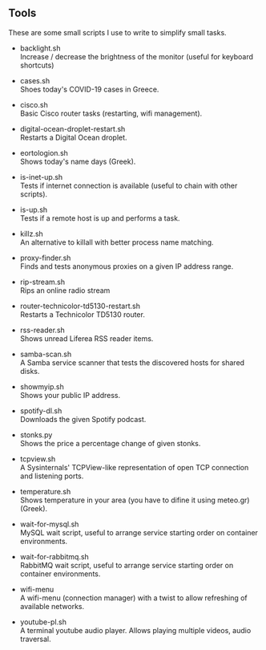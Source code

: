 ## Tools
These are some small scripts I use to write to simplify small tasks.

- backlight.sh  
  Increase / decrease the brightness of the monitor (useful for keyboard shortcuts)

- cases.sh  
  Shoes today's COVID-19 cases in Greece.

- cisco.sh  
  Basic Cisco router tasks (restarting, wifi management).

- digital-ocean-droplet-restart.sh  
  Restarts a Digital Ocean droplet.

- eortologion.sh  
  Shows today's name days (Greek).

- is-inet-up.sh  
  Tests if internet connection is available (useful to chain with other scripts).

- is-up.sh  
  Tests if a remote host is up and performs a task.

- killz.sh  
  An alternative to killall with better process name matching.

- proxy-finder.sh  
  Finds and tests anonymous proxies on a given IP address range.

- rip-stream.sh  
  Rips an online radio stream

- router-technicolor-td5130-restart.sh  
  Restarts a Technicolor TD5130 router.

- rss-reader.sh  
  Shows unread Liferea RSS reader items.

- samba-scan.sh  
  A Samba service scanner that tests the discovered hosts for shared disks.

- showmyip.sh  
  Shows your public IP address.

- spotify-dl.sh  
  Downloads the given Spotify podcast.

- stonks.py  
  Shows the price a percentage change of given stonks.

- tcpview.sh  
  A Sysinternals' TCPView-like representation of open TCP connection and listening ports.

- temperature.sh  
  Shows temperature in your area (you have to difine it using meteo.gr) (Greek).

- wait-for-mysql.sh  
  MySQL wait script, useful to arrange service starting order on container environments.

- wait-for-rabbitmq.sh  
  RabbitMQ wait script, useful to arrange service starting order on container environments.

- wifi-menu  
  A wifi-menu (connection manager) with a twist to allow refreshing of available networks.

- youtube-pl.sh  
  A terminal youtube audio player. Allows playing multiple videos, audio traversal.
